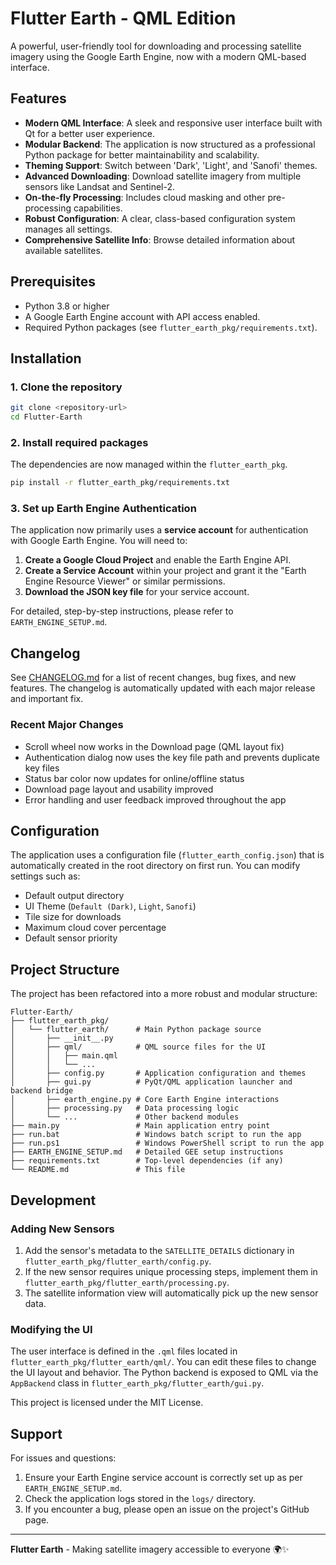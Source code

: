 # Flutter Earth - QML Edition

A powerful, user-friendly tool for downloading and processing satellite imagery using the Google Earth Engine, now with a modern QML-based interface.

## Features

-   **Modern QML Interface**: A sleek and responsive user interface built with Qt for a better user experience.
-   **Modular Backend**: The application is now structured as a professional Python package for better maintainability and scalability.
-   **Theming Support**: Switch between 'Dark', 'Light', and 'Sanofi' themes.
-   **Advanced Downloading**: Download satellite imagery from multiple sensors like Landsat and Sentinel-2.
-   **On-the-fly Processing**: Includes cloud masking and other pre-processing capabilities.
-   **Robust Configuration**: A clear, class-based configuration system manages all settings.
-   **Comprehensive Satellite Info**: Browse detailed information about available satellites.

## Prerequisites

-   Python 3.8 or higher
-   A Google Earth Engine account with API access enabled.
-   Required Python packages (see `flutter_earth_pkg/requirements.txt`).

## Installation

### 1. Clone the repository

```bash
git clone <repository-url>
cd Flutter-Earth
```

### 2. Install required packages

The dependencies are now managed within the `flutter_earth_pkg`.

```bash
pip install -r flutter_earth_pkg/requirements.txt
```

### 3. Set up Earth Engine Authentication

The application now primarily uses a **service account** for authentication with Google Earth Engine. You will need to:
1.  **Create a Google Cloud Project** and enable the Earth Engine API.
2.  **Create a Service Account** within your project and grant it the "Earth Engine Resource Viewer" or similar permissions.
3.  **Download the JSON key file** for your service account.

For detailed, step-by-step instructions, please refer to `EARTH_ENGINE_SETUP.md`.

## Changelog

See [CHANGELOG.md](CHANGELOG.md) for a list of recent changes, bug fixes, and new features. The changelog is automatically updated with each major release and important fix.

### Recent Major Changes
- Scroll wheel now works in the Download page (QML layout fix)
- Authentication dialog now uses the key file path and prevents duplicate key files
- Status bar color now updates for online/offline status
- Download page layout and usability improved
- Error handling and user feedback improved throughout the app

## Configuration

The application uses a configuration file (`flutter_earth_config.json`) that is automatically created in the root directory on first run. You can modify settings such as:

-   Default output directory
-   UI Theme (`Default (Dark)`, `Light`, `Sanofi`)
-   Tile size for downloads
-   Maximum cloud cover percentage
-   Default sensor priority

## Project Structure

The project has been refactored into a more robust and modular structure:

```
Flutter-Earth/
├── flutter_earth_pkg/
│   └── flutter_earth/      # Main Python package source
│       ├── __init__.py
│       ├── qml/            # QML source files for the UI
│       │   ├── main.qml
│       │   └── ...
│       ├── config.py       # Application configuration and themes
│       ├── gui.py          # PyQt/QML application launcher and backend bridge
│       ├── earth_engine.py # Core Earth Engine interactions
│       ├── processing.py   # Data processing logic
│       └── ...             # Other backend modules
├── main.py                 # Main application entry point
├── run.bat                 # Windows batch script to run the app
├── run.ps1                 # Windows PowerShell script to run the app
├── EARTH_ENGINE_SETUP.md   # Detailed GEE setup instructions
├── requirements.txt        # Top-level dependencies (if any)
└── README.md               # This file
```

## Development

### Adding New Sensors

1.  Add the sensor's metadata to the `SATELLITE_DETAILS` dictionary in `flutter_earth_pkg/flutter_earth/config.py`.
2.  If the new sensor requires unique processing steps, implement them in `flutter_earth_pkg/flutter_earth/processing.py`.
3.  The satellite information view will automatically pick up the new sensor data.

### Modifying the UI

The user interface is defined in the `.qml` files located in `flutter_earth_pkg/flutter_earth/qml/`. You can edit these files to change the UI layout and behavior. The Python backend is exposed to QML via the `AppBackend` class in `flutter_earth_pkg/flutter_earth/gui.py`.

This project is licensed under the MIT License.

## Support

For issues and questions:
1.  Ensure your Earth Engine service account is correctly set up as per `EARTH_ENGINE_SETUP.md`.
2.  Check the application logs stored in the `logs/` directory.
3.  If you encounter a bug, please open an issue on the project's GitHub page.

---

**Flutter Earth** - Making satellite imagery accessible to everyone 🌍✨
